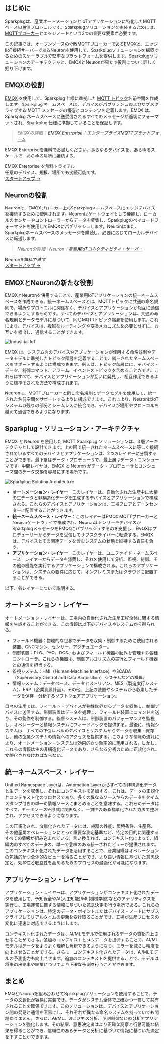 ## はじめに

Sparkplugは、産業オートメーションとIoTアプリケーションに特化したMQTTベースの通信プロトコルです。Sparkplugソリューションを実装するためには、[MQTTブローカー](https://www.emqx.com/ja/blog/the-ultimate-guide-to-mqtt-broker-comparison)とエッジノードという2つの重要な要素が必要です。

この記事では、オープンソースの分散MQTTブローカーである[EMQX](https://github.com/emqx/emqx)と、エッジIIoT接続サーバーである[Neuron](https://github.com/emqx/neuron)を使用して、Sparkplugソリューションを構築するためのスケーラブルで堅牢なプラットフォームを提供します。Sparkplugソリューションのアーキテクチャと、EMQXとNeuronが果たす役割について詳しく掘り下げます。

## EMQXの役割

[EMQX](https://github.com/emqx/emqx) を使用して、Sparkplug 仕様に準拠した [MQTT トピック](https://www.emqx.com/en/blog/advanced-features-of-mqtt-topics)名前空間を作成します。Sparkplug ネームスペースは、デバイスがパブリッシュおよびサブスクライブする MQTT メッセージの構造とコンテンツを定義します。EMQX は、Sparkplug ネームスペースに送受信されるすべてのメッセージが適切にフォーマットされ、Sparkplug 仕様に準拠していることを保証します。

> *EMQXの詳細：* [*EMQX Enterprise：エンタープライズMQTTプラットフォーム*](https://www.emqx.com/ja/products/emqx)

EMQX Enterpriseを無料でお試しください。あらゆるデバイスを、あらゆるスケールで、あらゆる場所に接続する。

<section class="promotion">
    <div>
        EMQX Enterprise を無料トライアル
      <div class="is-size-14 is-text-normal has-text-weight-normal">任意のデバイス、規模、場所でも接続可能です。</div>
    </div>
    <a href="https://www.emqx.com/ja/try?product=enterprise" class="button is-gradient px-5">スタートアップ →</a>
</section>

## Neuronの役割

Neuronは、EMQXブローカー上のSparkplugネームスペースにエッジデバイスを接続するために使用されます。Neuronはゲートウェイとして機能し、ローカルのセンサーやコントローラーからデータを収集し、Sparkplugのペイロードフォーマットを使用してEMQXにパブリッシュします。Neuronはまた、Sparkplugネームスペースのメッセージを購読し、必要に応じてローカルデバイスに転送します。

> *Neuronの詳細：Neuron：*[*産業用IoTコネクティビティ・サーバー*](https://www.emqx.com/ja/products/neuronex)

<section class="promotion">
    <div>
        Neuronを無料で試す
    </div>
    <a href="https://www.emqx.com/ja/try?product=neuron" class="button is-gradient px-5">スタートアップ →</a>
</section>

## EMQXとNeuronの新たな役割

EMQXとNeuronを併用することで、産業用IoTアプリケーションの統一ネームスペースを作成できる。統一ネームスペースとは、MQTTトピックに共通の命名規則で、場所やプロトコルに関係なく、デバイスとアプリケーションが相互に通信できるようにするものです。すべてのデバイスとアプリケーションは、共通の命名規則とデータモデルに基づいて、同じMQTTトピック階層を使用します。これにより、デバイスは、複雑なルーティングや変換メカニズムを必要とせずに、お互いを検出し、通信することができます。

![Industrial IoT](https://assets.emqx.com/images/a88f6c54e8877d322f0c1987c9f8e625.png)

EMQX は、システム内のデバイスやアプリケーションが使用する命名規則やデータモデルに準拠したトピック階層を定義することで、統一されたネームスペースをサポートするように構成できます。例えば、トピック階層には、デバイス・データ、制御コマンド、アラーム、イベントのトピックを含めることができ、これらはすべて、デバイスとアプリケーションが互いに発見し、相互作用できるように標準化された方法で構成されます。

Neuronは、MQTTブローカーと同じ命名規則とデータモデルを使用して、統一された名前空間をサポートするように構成できます。これにより、NeuronはIoTシステムの残りの部分とシームレスに統合でき、デバイスが場所やプロトコルを越えて通信できるようになります。

## Sparkplug・ソリューション・アーキテクチャ

EMQX と Neuron を使用した MQTT Sparkplug ソリューションは、3 層アーキテクチャとして設計できます。上の図で統一されたネームスペースに等しく接続されているすべてのデバイスとアプリケーションは、2つのレイヤーに分類することができる。最下層はデータ・プロデューサで、最上層はデータ・コンシューマです。中間レイヤは、EMQX と Neuron がデータ・プロデューサとコンシューマ間のデータ交換を容易にする場所です。

![Sparkplug Solution Architecture](https://assets.emqx.com/images/a97b5c154e3f337c813c1c957b41641d.png)

- **オートメーション・レイヤー**：このレイヤーは、自動化された生産中に大量の生データと非構造化データを生成するデバイスとアプリケーションで構成される。これらのデバイスとアプリケーションは、工場フロアとデータセンターに配置することができます。
- **統一ネームスペース・レイヤー**：このレイヤーはEMQX MQTTブローカーとNeuronゲートウェイで構成され、NeuronはセンサーやデバイスがSparkplugメッセージをEMQXにパブリッシュするのを支援し、EMQXはプロデューサーからデータを受信してサブスクライバーに転送する。EMQXは、デバイスとその関連データを含むシステムの状態を維持する責任を負う。
- **アプリケーション・レイヤー**：このレイヤーは、ユニファイド・ネームスペース・レイヤーからデータを消費し、それを使用して分析、監視、制御、その他の機能を実行するアプリケーションで構成される。これらのアプリケーションは、システムの要件に応じて、オンプレミスまたはクラウドに配置することができる。

以下、各レイヤーについて説明する。

## オートメーション・レイヤー

オートメーション・レイヤーは、工場内の自動化された生産工程全体に関する情報を生成することができる。この情報は以下のデバイスやシステムから得られる。

- フィールド機器：物理的な世界でデータを収集・制御するために使用される装置、CNCマシン、センサー、アクチュエーター。
- 制御装置：PLC、PAC、DCS、およびフィールド機器の動作を管理する各種コントローラ。これらの機器は、制御アルゴリズムの実行とフィールド機器との通信を担当する。
- 監視システム：HMI（Human-Machine Interface）やSCADA（Supervisory Control and Data Acquisition）システムなどの機器。
- 情報システム：データベース、データヒストリアン、MES（製造実行システム）、ERP（企業資源計画）、その他、上記の装置やシステムから収集したデータを保存・分析するソフトウェアアプリケーション。

日々の生産では、フィールド・デバイスが物理世界からデータを収集し、制御デバイスに送信する。制御装置はデータを処理し、フィールド装置にコマンドを送り、その動作を制御する。監督システムは、制御装置のパフォーマンスを監視し、オペレーターと情報システムにフィードバックを提供する。最後に、情報システムは、すべての下位レベルのデバイスとシステムからデータを収集・保存し、他の企業システムの情報へのアクセスを提供する。このような情報の流れにより、オートメーション・システムは効果的かつ効率的に運用される。しかし、これらの情報は生の非構造化データであり、さらなる分析のために正規化され、文脈化されなければならない。

## 統一ネームスペース・レイヤー

Unified Namespace Layerは、Automation Layerからすべての非構造化データと生データを収集し、それにコンテキストを追加する。これは、データの正規化とコンテキスト化のプロセスであり、多くの異なるソースからのデータをタイムスタンプ付きの単一の情報ソースにまとめることを意味する。これらのデータはすべて、データソースや形式に関係なく、一貫性のある標準化された方法で整理され、アクセスできるようになります。

この正規化され、文脈化されたデータには、機器の性能、環境条件、生産高、その他産業オペレーションにとって重要な測定基準など、特定の目的に関連するすべての情報が組み込まれている。言い換えれば、コンテキスト化によって、組織内のすべてのデータの、単一で意味のある統一されたビューが提供されます。このコンテキスト化されたデータを活用することで、産業組織はオペレーションの包括的かつ全体的なビューを得ることができ、より良い情報に基づいた意思決定と、効率性と収益性を高めるためのプロセスの最適化が可能になります。

## アプリケーション・レイヤー

アプリケーション・レイヤーは、アプリケーションがコンテキスト化されたデータを使用して、予知保全やAI(人工知能)/ML(機械学習)などのアナリティクスを実行し、工場運営に関する情報に基づいた意思決定を行う場所である。これらのアプリケーションは、特定のデータ・ポイントまたはデバイス・ノードにサブスクライブしてリアルタイムの更新を受け取ることができ、工場が生産プロセスの変化に迅速に対応できるようにします。

コンテキスト化されたデータは、AI/MLモデルで使用されるデータの質を向上させることができる。追加のコンテキストとメタデータを提供することで、AI/MLモデルはデータをよりよく理解し解釈できるようになり、エラーを減らし精度を向上させることができる。さらに、コンテキスト化されたデータは、AI/MLモデルの予測能力も向上させます。追加のコンテキストを提供することで、モデルは将来の出来事や結果についてより正確な予測を行うことができます。

## まとめ

EMQとNeuronを組み合わせてSparkplugソリューションを使用することで、データの文脈化が容易に実装でき、データがシステム全体で正確かつ一貫して共有されることを確保できます。このソリューションは、デバイスとアプリケーション間の発見と通信を容易にし、それぞれが異なる命名システムを持っていても問題ありません。さらに、AI/ML、BIビジネス分析、予測制御などの分析アプリケーションを強化します。その結果、意思決定者はより正確な洞察と行動可能な結果を得ることができ、信頼性のあるデータと分析に基づいて情報に基づいた決定を下すことができます。
